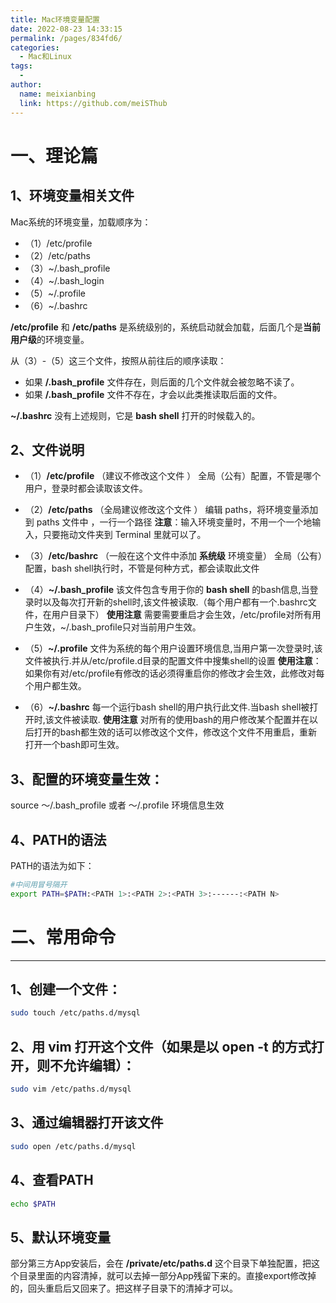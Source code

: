 ```yaml
---
title: Mac环境变量配置
date: 2022-08-23 14:33:15
permalink: /pages/834fd6/
categories:
  - Mac和Linux
tags:
  - 
author: 
  name: meixianbing
  link: https://github.com/meiSThub
---
```

# 一、理论篇

## 1、环境变量相关文件

Mac系统的环境变量，加载顺序为：

* （1）/etc/profile 
* （2）/etc/paths
* （3）~/.bash_profile
* （4）~/.bash_login
* （5）~/.profile
* （6）~/.bashrc

**/etc/profile** 和 **/etc/paths** 是系统级别的，系统启动就会加载，后面几个是**当前用户级**的环境变量。

从（3）-（5）这三个文件，按照从前往后的顺序读取：

* 如果 **/.bash_profile** 文件存在，则后面的几个文件就会被忽略不读了。
* 如果 **/.bash_profile** 文件不存在，才会以此类推读取后面的文件。

**~/.bashrc** 没有上述规则，它是 **bash shell** 打开的时候载入的。



## 2、文件说明

* （1）**/etc/profile** （建议不修改这个文件 ）
   全局（公有）配置，不管是哪个用户，登录时都会读取该文件。

* （2）**/etc/paths** （全局建议修改这个文件 ）
   编辑 paths，将环境变量添加到 paths 文件中 ，一行一个路径
   **注意**：输入环境变量时，不用一个一个地输入，只要拖动文件夹到 Terminal 里就可以了。

* （3）**/etc/bashrc** （一般在这个文件中添加 **系统级** 环境变量）
   全局（公有）配置，bash shell执行时，不管是何种方式，都会读取此文件

* （4）**~/.bash_profile** 该文件包含专用于你的 **bash shell** 的bash信息,当登录时以及每次打开新的shell时,该文件被读取.（每个用户都有一个.bashrc文件，在用户目录下）
   **使用注意** 需要需要重启才会生效，/etc/profile对所有用户生效，~/.bash_profile只对当前用户生效。

* （5）**~/.profile** 文件为系统的每个用户设置环境信息,当用户第一次登录时,该文件被执行.并从/etc/profile.d目录的配置文件中搜集shell的设置
   **使用注意**：如果你有对/etc/profile有修改的话必须得重启你的修改才会生效，此修改对每个用户都生效。

* （6）**~/.bashrc** 每一个运行bash shell的用户执行此文件.当bash shell被打开时,该文件被读取.
   **使用注意** 对所有的使用bash的用户修改某个配置并在以后打开的bash都生效的话可以修改这个文件，修改这个文件不用重启，重新打开一个bash即可生效。

## 3、配置的环境变量生效：

source ～/.bash_profile 或者 ～/.profile 环境信息生效

## 4、PATH的语法

PATH的语法为如下：

```bash
#中间用冒号隔开
export PATH=$PATH:<PATH 1>:<PATH 2>:<PATH 3>:------:<PATH N>
```



# 二、常用命令

------

## 1、创建一个文件：

```bash
sudo touch /etc/paths.d/mysql
```

## 2、用 vim 打开这个文件（如果是以 open -t 的方式打开，则不允许编辑）：

```bash
sudo vim /etc/paths.d/mysql
```

## 3、通过编辑器打开该文件

```bash
sudo open /etc/paths.d/mysql
```

## 4、查看PATH

```bash
echo $PATH
```



## 5、默认环境变量

部分第三方App安装后，会在 **/private/etc/paths.d** 这个目录下单独配置，把这个目录里面的内容清掉，就可以去掉一部分App残留下来的。直接export修改掉的，回头重启后又回来了。把这样子目录下的清掉才可以。
